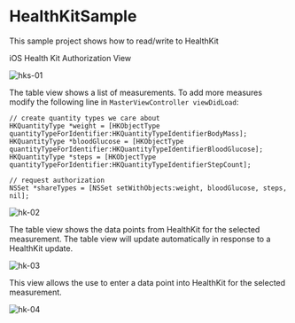 # HealthKitSample
This sample project shows how to read/write to HealthKit

iOS Health Kit Authorization View

![hks-01](https://cloud.githubusercontent.com/assets/4623150/8018167/2df05c60-0bd3-11e5-9081-4e34dc29a354.png)

The table view shows a list of measurements. To add more measures modify the following line in `MasterViewController viewDidLoad`:

````
// create quantity types we care about
HKQuantityType *weight = [HKObjectType quantityTypeForIdentifier:HKQuantityTypeIdentifierBodyMass];
HKQuantityType *bloodGlucose = [HKObjectType quantityTypeForIdentifier:HKQuantityTypeIdentifierBloodGlucose];
HKQuantityType *steps = [HKObjectType quantityTypeForIdentifier:HKQuantityTypeIdentifierStepCount];

// request authorization
NSSet *shareTypes = [NSSet setWithObjects:weight, bloodGlucose, steps, nil];

````


![hk-02](https://cloud.githubusercontent.com/assets/4623150/8018168/3010cc14-0bd3-11e5-9b87-ba7db328e0b3.png)

The table view shows the data points from HealthKit for the selected measurement. The table view will update automatically in response to a HealthKit update.

![hk-03](https://cloud.githubusercontent.com/assets/4623150/8018169/32cb60a4-0bd3-11e5-80fe-e9234acdde71.png)

This view allows the use to enter a data point into HealthKit for the selected measurement.

![hk-04](https://cloud.githubusercontent.com/assets/4623150/8018170/3678ada6-0bd3-11e5-8ffd-15ede768f6f8.png)
